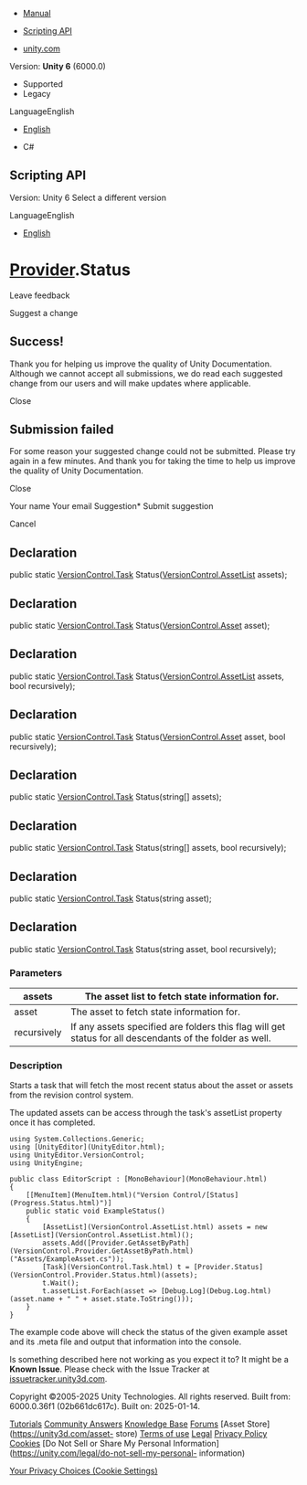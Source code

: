[ ]()

  * [Manual](../Manual/index.html)
  * [Scripting API](../ScriptReference/index.html)

  * [unity.com](https://unity.com/)

Version: **Unity 6** (6000.0)

  * Supported
  * Legacy

LanguageEnglish

  * [English]()

  * C#

[ ](https://docs.unity3d.com)

## Scripting API

Version: Unity 6 Select a different version

LanguageEnglish

  * [English]()

#  [Provider](VersionControl.Provider.html).Status

Leave feedback

Suggest a change

## Success!

Thank you for helping us improve the quality of Unity Documentation. Although
we cannot accept all submissions, we do read each suggested change from our
users and will make updates where applicable.

Close

## Submission failed

For some reason your suggested change could not be submitted. Please <a>try
again</a> in a few minutes. And thank you for taking the time to help us
improve the quality of Unity Documentation.

Close

Your name Your email Suggestion* Submit suggestion

Cancel

[ ]()

## Declaration

public static [VersionControl.Task](VersionControl.Task.html)
Status([VersionControl.AssetList](VersionControl.AssetList.html) assets);

## Declaration

public static [VersionControl.Task](VersionControl.Task.html)
Status([VersionControl.Asset](VersionControl.Asset.html) asset);

## Declaration

public static [VersionControl.Task](VersionControl.Task.html)
Status([VersionControl.AssetList](VersionControl.AssetList.html) assets, bool
recursively);

## Declaration

public static [VersionControl.Task](VersionControl.Task.html)
Status([VersionControl.Asset](VersionControl.Asset.html) asset, bool
recursively);

## Declaration

public static [VersionControl.Task](VersionControl.Task.html) Status(string[]
assets);

## Declaration

public static [VersionControl.Task](VersionControl.Task.html) Status(string[]
assets, bool recursively);

## Declaration

public static [VersionControl.Task](VersionControl.Task.html) Status(string
asset);

## Declaration

public static [VersionControl.Task](VersionControl.Task.html) Status(string
asset, bool recursively);

### Parameters

assets | The asset list to fetch state information for.  
---|---  
asset | The asset to fetch state information for.  
recursively | If any assets specified are folders this flag will get status for all descendants of the folder as well.  
  
### Description

Starts a task that will fetch the most recent status about the asset or assets
from the revision control system.

The updated assets can be access through the task's assetList property once it
has completed.

    
    
    using System.Collections.Generic;
    using [UnityEditor](UnityEditor.html);
    using UnityEditor.VersionControl;
    using UnityEngine;  
      
    public class EditorScript : [MonoBehaviour](MonoBehaviour.html)
    {
        [[MenuItem](MenuItem.html)("Version Control/[Status](Progress.Status.html)")]
        public static void ExampleStatus()
        {
            [AssetList](VersionControl.AssetList.html) assets = new [AssetList](VersionControl.AssetList.html)();
            assets.Add([Provider.GetAssetByPath](VersionControl.Provider.GetAssetByPath.html)("Assets/ExampleAsset.cs"));
            [Task](VersionControl.Task.html) t = [Provider.Status](VersionControl.Provider.Status.html)(assets);
            t.Wait();
            t.assetList.ForEach(asset => [Debug.Log](Debug.Log.html)(asset.name + " " + asset.state.ToString()));
        }
    }
    

The example code above will check the status of the given example asset and
its .meta file and output that information into the console.

Is something described here not working as you expect it to? It might be a
**Known Issue**. Please check with the Issue Tracker at
[issuetracker.unity3d.com](https://issuetracker.unity3d.com).

Copyright ©2005-2025 Unity Technologies. All rights reserved. Built from:
6000.0.36f1 (02b661dc617c). Built on: 2025-01-14.

[Tutorials](https://unity3d.com/learn) [Community
Answers](https://answers.unity3d.com) [Knowledge
Base](https://support.unity3d.com/hc/en-us)
[Forums](https://forum.unity3d.com) [Asset Store](https://unity3d.com/asset-
store) [Terms of use](https://docs.unity3d.com/Manual/TermsOfUse.html)
[Legal](https://unity.com/legal) [Privacy
Policy](https://unity.com/legal/privacy-policy)
[Cookies](https://unity.com/legal/cookie-policy) [Do Not Sell or Share My
Personal Information](https://unity.com/legal/do-not-sell-my-personal-
information)

[Your Privacy Choices (Cookie Settings)](javascript:void\(0\);)

